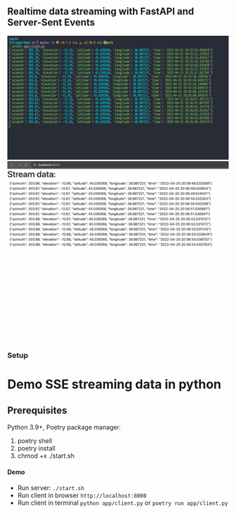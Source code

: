 ## Realtime data streaming with FastAPI and Server-Sent Events

![Server](/img/term.gif?raw=true "Terminal")
![Browser](/img/web.gif?raw=true "Browser")


### Setup
# Demo SSE streaming data in python
## Prerequisites
Python 3.9+, Poetry package manager.

1. poetry shell
2. poetry install
3. chmod +x ./start.sh

#### Demo
- Run server: `./start.sh`
- Run client in browser `http://localhost:8000`
- Run client in terminal `python app/client.py` or `poetry run app/client.py`
